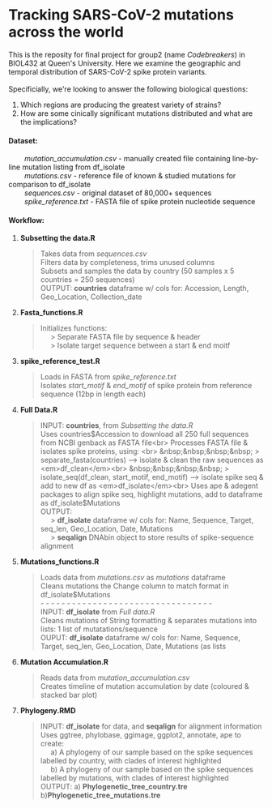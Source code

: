 # Tracking SARS-CoV-2 mutations across the world

This is the reposity for final project for group2 (name <em>Codebreakers</em>) in BIOL432 at Queen's University. Here we examine the geographic and temporal distribution of SARS-CoV-2 spike protein variants.<br>
<br>
Specificially, we're looking to answer the following biological questions:

1. Which regions are producing the greatest variety of strains?
2. How are some cinically significant mutations distributed and what are the implications?

#### Dataset:<br>
&nbsp;&nbsp;&nbsp;&nbsp;&nbsp;&nbsp;&nbsp;&nbsp;<em>mutation_accumulation.csv</em> - manually created file containing line-by-line mutation listing from df_isolate<br>
&nbsp;&nbsp;&nbsp;&nbsp;&nbsp;&nbsp;&nbsp;&nbsp;<em>mutations.csv</em> - reference file of known & studied mutations for comparison to df_isolate<br>
&nbsp;&nbsp;&nbsp;&nbsp;&nbsp;&nbsp;&nbsp;&nbsp;<em>sequences.csv</em> - original dataset of 80,000+ sequences<br>
&nbsp;&nbsp;&nbsp;&nbsp;&nbsp;&nbsp;&nbsp;&nbsp;<em>spike_reference.txt</em> - FASTA file of spike protein nucleotide sequence <br>

#### Workflow:
  1. <strong>Subsetting the data.R</strong>
      > Takes data from <em>sequences.csv</em><br> 
      > Filters data by completeness, trims unused columns<br>
      > Subsets and samples the data by country (50 samples x 5 countries = 250 sequences)<br>
      > OUTPUT: <strong>countries</strong> dataframe w/ cols for: Accession, Length, Geo_Location, Collection_date
  2. <strong>Fasta_functions.R</strong>
      > Initializes functions: <br>
      > &nbsp;&nbsp;&nbsp;&nbsp; > Separate FASTA file by sequence & header<br>
      > &nbsp;&nbsp;&nbsp;&nbsp; > Isolate target sequence between a start & end moitf <br>
  3. <strong>spike_reference_test.R</strong>
      > Loads in FASTA from <em>spike_reference.txt</em> <br>
      > Isolates <em>start_motif</em> & <em>end_motif</em> of spike protein from reference sequence (12bp in length each)
  4. <strong>Full Data.R</strong>
      > INPUT: <strong>countries</strong>, from <em>Subsetting the data.R</em> <br>
      > Uses countries$Accession to download all 250 full sequences from NCBI genback as FASTA file<br>
      > Processes FASTA file & isolates spike proteins, using: <br>
      > &nbsp;&nbsp;&nbsp;&nbsp; > separate_fasta(countries) --> isolate & clean the raw sequences as <em>df_clean</em><br>
      > &nbsp;&nbsp;&nbsp;&nbsp; > isolate_seq(df_clean, start_motif, end_motif) --> isolate spike seq & add to new df as <em>df_isolate</em><br>
      > Uses ape & adegent packages to align spike seq, highlight mutations, add to dataframe as df_isolate$Mutations<br>
      > OUTPUT: <br>
      > &nbsp;&nbsp;&nbsp;&nbsp; > <strong>df_isolate</strong> dataframe w/ cols for: Name, Sequence, Target, seq_len, Geo_Location, Date, Mutations<br>
      > &nbsp;&nbsp;&nbsp;&nbsp; > <strong>seqalign</strong> DNAbin object to store results of spike-sequence alignment
  5. <strong>Mutations_functions.R</strong>
      > Loads data from <em>mutations.csv</em> as <em>mutations</em> dataframe<br> 
      > Cleans mutations the Change column to match format in df_isolate$Mutations <br>
      > \- - - - - - - - - - - - - - - - - - - - - - - - - - - - - - - - - <br>
      > INPUT: <strong>df_isolate</strong> from <em>Full data.R</em><br>
      > Cleans mutations of String formatting & separates mutations into lists: 1 list of mutatations/sequence<br>
      > OUPUT: <strong>df_isolate</strong> dataframe w/ cols for: Name, Sequence, Target, seq_len, Geo_Location, Date, Mutations (as lists
  6. <strong>Mutation Accumulation.R</strong>
      > Reads data from <em>mutation_accumulation.csv</em><br>
      > Creates timeline of mutation accumulation by date (coloured & stacked bar plot)<br>
  7. <strong>Phylogeny.RMD</strong>
      > INPUT: <strong>df_isolate</strong> for data, and <strong>seqalign</strong> for alignment information<br>
      > Uses ggtree, phylobase, ggimage, ggplot2, annotate, ape to create:<br>
      > &nbsp;&nbsp;&nbsp;&nbsp; a) A phylogeny of our sample based on the spike sequences labelled by country, with clades of interest highlighted<br>
      > &nbsp;&nbsp;&nbsp;&nbsp; b) A phylogeny of our sample based on the spike sequences labelled by mutations, with clades of interest highlighted<br>
      > OUTPUT: a) <strong>Phylogenetic_tree_country.tre</strong> b)<strong>Phylogenetic_tree_mutations.tre </strong>










